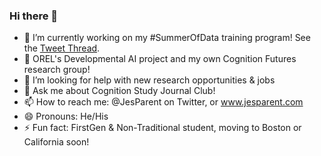 ### Hi there 👋
- 🌱 I’m currently working on my #SummerOfData training program! See the [Tweet Thread](https://twitter.com/JesParent/status/1382172388301869057).
- 🔭 OREL's Developmental AI project and my own Cognition Futures research group!
- 🤔 I’m looking for help with new research opportunities & jobs
- 💬 Ask me about Cognition Study Journal Club!
- 📫 How to reach me: @JesParent on Twitter, or www.jesparent.com
- 😄 Pronouns: He/His
- ⚡ Fun fact: FirstGen & Non-Traditional student, moving to Boston or California soon!





<!--
**jesparent/jesparent** is a ✨ _special_ ✨ repository because its `README.md` (this file) appears on your GitHub profile.

Here are some ideas to get you started:

- 🔭 I’m currently working on ...
- 🌱 I’m currently learning ...
- 👯 I’m looking to collaborate on ...
- 🤔 I’m looking for help with ...
- 💬 Ask me about ...
- 📫 How to reach me: ...
- 😄 Pronouns: ...
- ⚡ Fun fact: ...
-->
